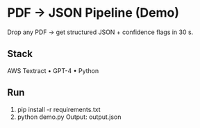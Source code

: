 # PDF → JSON Pipeline (Demo)
Drop any PDF → get structured JSON + confidence flags in 30 s.
## Stack
AWS Textract • GPT-4 • Python
## Run
1. pip install -r requirements.txt
2. python demo.py
Output: output.json
